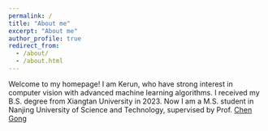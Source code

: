 ```yaml
---
permalink: /
title: "About me"
excerpt: "About me"
author_profile: true
redirect_from: 
  - /about/
  - /about.html
---
```


Welcome to my homepage! I am Kerun, who have strong interest in computer vision with advanced machine learning algorithms. I received my B.S. degree from Xiangtan University in 2023. Now I am a M.S. student in Nanjing University of Science and Technology, supervised by Prof. <a href="https://gcatnjust.github.io/ChenGong/index.html">Chen Gong